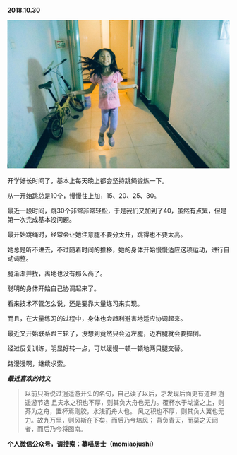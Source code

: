 
          
            
**2018.10.30**



![](img/51001-590bcb51232d00d2.jpg)




开学好长时间了，基本上每天晚上都会坚持跳绳锻炼一下。

从一开始跳总是10个，慢慢往上加，15、20、25、30。

最近一段时间，跳30个非常非常轻松，于是我们又加到了40，虽然有点累，但是第一次完成基本没问题。

最开始跳绳时，经常会让她注意腿不要分太开，跳得也不要太高。

她总是听不进去，不过随着时间的推移，她的身体开始慢慢适应这项运动，进行自动调整。

腿渐渐并拢，离地也没有那么高了。

聪明的身体开始自己协调起来了。

看来技术不管怎么说，还是要靠大量练习来实现。

而且，在大量练习的过程中，身体也会趋利避害地适应协调起来。

最近又开始联系蹬三轮了，没想到竟然只会迈左腿，迈右腿就会要摔倒。

经过反复训练，明显好转一点，可以缓慢一顿一顿地两只腿交替。

路漫漫啊，继续求索。


***最近喜欢的诗文***
>以前只听说过逍遥游开头的名句，自己读了以后，才发现后面更有道理
逍遥游节选
且夫水之积也不厚，则其负大舟也无力。覆杯水于坳堂之上，则芥为之舟，置杯焉则胶，水浅而舟大也。
风之积也不厚，则其负大翼也无力。故九万里，则风斯在下矣，而后乃今培风；
背负青天，而莫之夭阏者，而后乃今将图南。




**个人微信公众号，请搜索：摹喵居士（momiaojushi）**

          
        